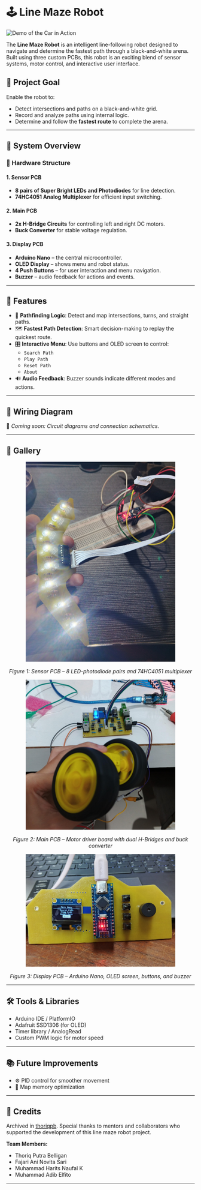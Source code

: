 # 🕹️ Line Maze Robot

![Demo of the Car in Action](image/demoLineMazee.gif)

The **Line Maze Robot** is an intelligent line-following robot designed to navigate and determine the fastest path through a black-and-white arena. Built using three custom PCBs, this robot is an exciting blend of sensor systems, motor control, and interactive user interface.

## 🚀 Project Goal

Enable the robot to:
- Detect intersections and paths on a black-and-white grid.
- Record and analyze paths using internal logic.
- Determine and follow the **fastest route** to complete the arena.

---

## 🧩 System Overview

### 🔧 Hardware Structure

#### 1. **Sensor PCB**
- **8 pairs of Super Bright LEDs and Photodiodes** for line detection.
- **74HC4051 Analog Multiplexer** for efficient input switching.

#### 2. **Main PCB**
- **2x H-Bridge Circuits** for controlling left and right DC motors.
- **Buck Converter** for stable voltage regulation.

#### 3. **Display PCB**
- **Arduino Nano** – the central microcontroller.
- **OLED Display** – shows menu and robot status.
- **4 Push Buttons** – for user interaction and menu navigation.
- **Buzzer** – audio feedback for actions and events.

---

## 🧠 Features

- 🧭 **Pathfinding Logic**: Detect and map intersections, turns, and straight paths.
- 🗺️ **Fastest Path Detection**: Smart decision-making to replay the quickest route.
- 🎛️ **Interactive Menu**: Use buttons and OLED screen to control:
  - `Search Path`
  - `Play Path`
  - `Reset Path`
  - `About`
- 🔊 **Audio Feedback**: Buzzer sounds indicate different modes and actions.

---

## 🔌 Wiring Diagram

📌 *Coming soon: Circuit diagrams and connection schematics.*

---

## 📸 Gallery

<p align="center">
  <img src="image/sensorPCB.jpeg" width="400"/>
</p>
<p align="center">
  <em>Figure 1: Sensor PCB – 8 LED-photodiode pairs and 74HC4051 multiplexer</em>
</p>

<p align="center">
  <img src="image/motorDriver.jpeg" width="400"/>
</p>
<p align="center">
  <em>Figure 2: Main PCB – Motor driver board with dual H-Bridges and buck converter</em>
</p>

<p align="center">
  <img src="image/displayPCB.jpeg" width="400"/>
</p>
<p align="center">
  <em>Figure 3: Display PCB – Arduino Nano, OLED screen, buttons, and buzzer</em>
</p>

---

## 🛠️ Tools & Libraries

- Arduino IDE / PlatformIO
- Adafruit SSD1306 (for OLED)
- Timer library / AnalogRead
- Custom PWM logic for motor speed

---

## 📚 Future Improvements

- ⚙️ PID control for smoother movement
- 📍 Map memory optimization

---

## 🙌 Credits

Archived in [thoriqpb](https://github.com/thoriqpb). Special thanks to mentors and collaborators who supported the development of this line maze robot project.

**Team Members:**
- Thoriq Putra Belligan  
- Fajari Ani Novita Sari  
- Muhammad Harits Naufal K  
- Muhammad Adib Elfito


---

